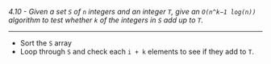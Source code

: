 *4.10 - Given a set `S` of `n` integers and an integer `T`, give an `O(n^k−1 log(n))` algorithm to test whether `k` of the integers in `S` add up to `T`.*
***
- Sort the `S` array
- Loop through `S` and check each `i + k` elements to see if they add to `T`.
